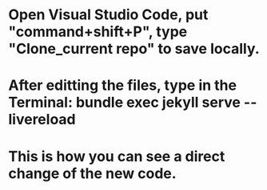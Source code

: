 # Open Visual Studio Code, put "command+shift+P", type "Clone_current repo" to save locally.
# After editting the files, type in the Terminal: bundle exec jekyll serve --livereload
# This is how you can see a direct change of the new code.
